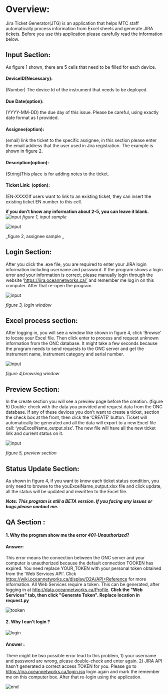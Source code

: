 # Overview:
Jira Ticket Generator(JTG) is an application that helps MTC staff automatically process information from Excel sheets and generate JIRA tickets. Before you use this application please carefully read the information below.
## Input Section:
As figure 1 shown, there are 5 cells that need to be filled for each device.
#### DeviceID(Necessary): 
(Number) The device Id of the instrument that needs to be deployed.
#### Due Date(option):
(YYYY-MM-DD) the due day of this issue. Please be careful, using exactly date format as I provided.
#### Assignee(option):
(email) link the ticket to the specific assignee, in this section please enter the email address that the user used in Jira registration. The example is shown in figure 2.
#### Description(option):
(String)This place is for adding notes to the ticket.
#### Ticket Link: (option):
(EN-XXXX)If users want to link to an existing ticket, they can insert the existing ticket EN number to this cell.

**if you don’t know any information about 2-5, you can leave it blank.**
![input](git_image/input.png)
                                                              _figure 1, input sample_
                                                              
   
![input](git_image/assignee.png)


_figure 2, assignee sample _                                                            
                                                              
## Login Section:
After you click the .exe file, you are required to enter your JIRA login information including username and password. If the program shows a login error and your information is correct, please manually login through the website ‘https://jira.oceannetworks.ca/’ and remember me log in on this computer. After that re-open the program.


![input](git_image/login.JPG)

_figure 3, login window_

## Excel process section:

After logging in, you will see a window like shown in figure 4, click ‘Browse’ to locate your Excel file. Then click enter to process and request unknown information from the ONC database. It might take a few seconds because the program needs to send requests to the ONC server and get the instrument name, instrument category and serial number.

   
![input](git_image/browse.JPG)


_figure 4,browsing window_   


## Preview Section:
In the create section you will see a preview page before the creation. (figure 5) Double-check with the data you provided and request data from the ONC database. If any of these devices you don’t want to create a ticket, section the check box at the front, then click the ‘CREATE’ button. Ticket will automatically be generated and all the data will export to a new Excel file call: ‘youExcelName_output.xlsx’.  The new file will have all the new ticket link and current status on it. 

![input](git_image/preview.png)


_figure 5, preview section_

## Status Update Section:
As shown in figure 4, if you want to know each ticket status condition, you only need to browse to the youExcelName_output.xlsx file and click update, all the status will be updated and rewritten to the Excel file.


***Note: This program is still a BETA version. If you facing any issues or bugs please contact me.***



## QA Section : 
#### 1. Why the program show me the error _401-Unauthorized_?



#### Answer: 
This error means the connection between the ONC server and your computer is unauthorized because the default connection TOOKEN has expired. You need replace YOUR_TOKEN with your personal token obtained from the 'Web Services API'. Click https://wiki.oceannetworks.ca/display/O2A/API+Reference for more information. All Web Services require a token. This can be generated, after logging in at http://data.oceannetworks.ca/Profile. **Click the "Web Services" tab, then click "Generate Token". Replace location in request.py**

![tooken](git_image/tooken.JPG)

#### 2. Why I can't login ? 
![login](git_image/login_fail.jpg)

#### Answer :
There might be two possible error lead to this problem, 1) your username and password are wrong, please double-check and enter again. 2) JIRA API hasn't generated a correct access TOKEN for you. Please go to https://jira.oceannetworks.ca/login.jsp login again and mark the remember me on this computer box. After that re-login using the application.



![end](git_image/712g27dgAmL._AC_SX569_.jpg)


